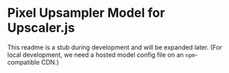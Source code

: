 # Pixel Upsampler Model for Upscaler.js

This readme is a stub during development and will be expanded later. (For local development, we need a hosted model config file on an `npm`-compatible CDN.)
